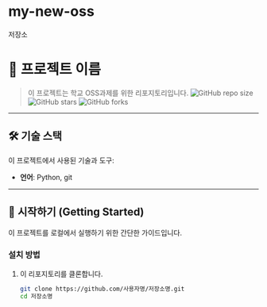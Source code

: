 # my-new-oss
저장소
# 📌 프로젝트 이름  
> 이 프로젝트는 학교 OSS과제를 위한 리포지토리입니다.
![GitHub repo size](https://img.shields.io/github/repo-size/AJihwan/my-new-oss)
![GitHub stars](https://img.shields.io/github/stars/AJihwan/my-new-oss?style=social)
![GitHub forks](https://img.shields.io/github/forks/AJihwan/my-new-oss?style=social)

---

## 🛠️ 기술 스택  
이 프로젝트에서 사용된 기술과 도구:
- **언어**: Python, git

---

## 🚀 시작하기 (Getting Started)  
이 프로젝트를 로컬에서 실행하기 위한 간단한 가이드입니다.  

### 설치 방법  
1. 이 리포지토리를 클론합니다.  
   ```bash
   git clone https://github.com/사용자명/저장소명.git
   cd 저장소명
